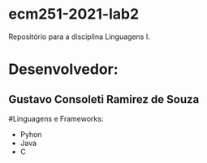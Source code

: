# ecm251-2021-lab2
Repositório para a disciplina Linguagens I.

# Desenvolvedor:
## Gustavo Consoleti Ramirez de Souza

#Linguagens e Frameworks:
- Pyhon
- Java  
- C
